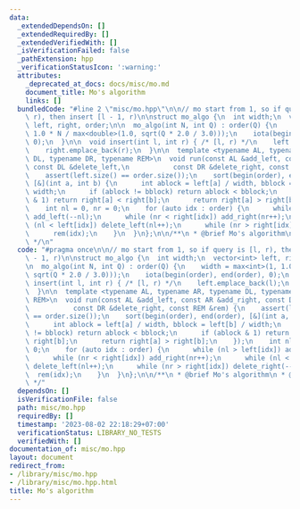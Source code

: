 ```yaml
---
data:
  _extendedDependsOn: []
  _extendedRequiredBy: []
  _extendedVerifiedWith: []
  _isVerificationFailed: false
  _pathExtension: hpp
  _verificationStatusIcon: ':warning:'
  attributes:
    _deprecated_at_docs: docs/misc/mo.md
    document_title: Mo's algorithm
    links: []
  bundledCode: "#line 2 \"misc/mo.hpp\"\n\n// mo start from 1, so if query is [l,\
    \ r), then insert [l - 1, r)\n\nstruct mo_algo {\n  int width;\n  vector<int>\
    \ left, right, order;\n\n  mo_algo(int N, int Q) : order(Q) {\n    width = max<int>(1,\
    \ 1.0 * N / max<double>(1.0, sqrt(Q * 2.0 / 3.0)));\n    iota(begin(order), end(order),\
    \ 0);\n  }\n\n  void insert(int l, int r) { /* [l, r) */\n    left.emplace_back(l);\n\
    \    right.emplace_back(r);\n  }\n\n  template <typename AL, typename AR, typename\
    \ DL, typename DR, typename REM>\n  void run(const AL &add_left, const AR &add_right,\
    \ const DL &delete_left,\n           const DR &delete_right, const REM &rem) {\n\
    \    assert(left.size() == order.size());\n    sort(begin(order), end(order),\
    \ [&](int a, int b) {\n      int ablock = left[a] / width, bblock = left[b] /\
    \ width;\n      if (ablock != bblock) return ablock < bblock;\n      if (ablock\
    \ & 1) return right[a] < right[b];\n      return right[a] > right[b];\n    });\n\
    \    int nl = 0, nr = 0;\n    for (auto idx : order) {\n      while (nl > left[idx])\
    \ add_left(--nl);\n      while (nr < right[idx]) add_right(nr++);\n      while\
    \ (nl < left[idx]) delete_left(nl++);\n      while (nr > right[idx]) delete_right(--nr);\n\
    \      rem(idx);\n    }\n  }\n};\n\n/**\n * @brief Mo's algorithm\n * @docs docs/misc/mo.md\n\
    \ */\n"
  code: "#pragma once\n\n// mo start from 1, so if query is [l, r), then insert [l\
    \ - 1, r)\n\nstruct mo_algo {\n  int width;\n  vector<int> left, right, order;\n\
    \n  mo_algo(int N, int Q) : order(Q) {\n    width = max<int>(1, 1.0 * N / max<double>(1.0,\
    \ sqrt(Q * 2.0 / 3.0)));\n    iota(begin(order), end(order), 0);\n  }\n\n  void\
    \ insert(int l, int r) { /* [l, r) */\n    left.emplace_back(l);\n    right.emplace_back(r);\n\
    \  }\n\n  template <typename AL, typename AR, typename DL, typename DR, typename\
    \ REM>\n  void run(const AL &add_left, const AR &add_right, const DL &delete_left,\n\
    \           const DR &delete_right, const REM &rem) {\n    assert(left.size()\
    \ == order.size());\n    sort(begin(order), end(order), [&](int a, int b) {\n\
    \      int ablock = left[a] / width, bblock = left[b] / width;\n      if (ablock\
    \ != bblock) return ablock < bblock;\n      if (ablock & 1) return right[a] <\
    \ right[b];\n      return right[a] > right[b];\n    });\n    int nl = 0, nr =\
    \ 0;\n    for (auto idx : order) {\n      while (nl > left[idx]) add_left(--nl);\n\
    \      while (nr < right[idx]) add_right(nr++);\n      while (nl < left[idx])\
    \ delete_left(nl++);\n      while (nr > right[idx]) delete_right(--nr);\n    \
    \  rem(idx);\n    }\n  }\n};\n\n/**\n * @brief Mo's algorithm\n * @docs docs/misc/mo.md\n\
    \ */"
  dependsOn: []
  isVerificationFile: false
  path: misc/mo.hpp
  requiredBy: []
  timestamp: '2023-08-02 22:18:29+07:00'
  verificationStatus: LIBRARY_NO_TESTS
  verifiedWith: []
documentation_of: misc/mo.hpp
layout: document
redirect_from:
- /library/misc/mo.hpp
- /library/misc/mo.hpp.html
title: Mo's algorithm
---
```

